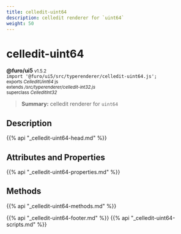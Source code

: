 ```yaml
---
title: celledit-uint64
description: celledit renderer for `uint64`
weight: 50
---
```


# celledit-uint64
**@furo/ui5** <small>v1.5.2</small>
<br>`import '@furo/ui5/src/typerenderer/celledit-uint64.js';`<small>
<br>exports *CelleditUint64* js
<br>extends */src/typerenderer/celledit-int32.js*
<br>superclass *CelleditInt32*</small>

> **Summary:** celledit renderer for `uint64`

## Description



{{% api "_celledit-uint64-head.md" %}}

## Attributes and Properties
{{% api "_celledit-uint64-properties.md" %}}




## Methods
{{% api "_celledit-uint64-methods.md" %}}






{{% api "_celledit-uint64-footer.md" %}}
{{% api "_celledit-uint64-scripts.md" %}}
